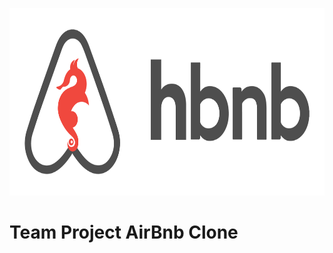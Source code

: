 <p align="center">
   <img src="https://github.com/ELABDELLAOUI-HAJAR/TEST_README/blob/master/images/hbnb_logo.png" alt="AirBnb Clone logo"
	width="720" height="300"/>
</p>

# Team Project AirBnb Clone
